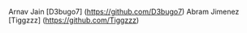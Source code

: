 Arnav Jain [D3bugo7] (https://github.com/D3bugo7)
Abram Jimenez [Tiggzzz] (https://github.com/Tiggzzz)
